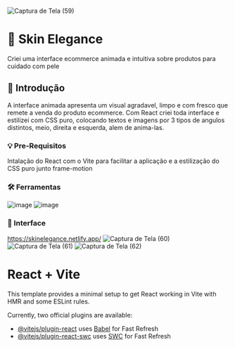 ![Captura de Tela (59)](https://github.com/PauloAquarius0299/dermo-website/assets/114706743/a37b3e74-3f99-4c14-9444-5195cda13e9f)

# 🧴 Skin Elegance
Criei uma interface ecommerce animada e intuitiva sobre produtos para cuidado com pele

## 🧼 Introdução
A interface animada apresenta um visual agradavel, limpo e com fresco que remete a venda do produto ecommerce. Com React criei toda interface e estilizei com CSS puro, colocando textos e imagens por 3 tipos de angulos distintos, meio, direita e esquerda, alem de anima-las.

### 💡 Pre-Requisitos 
Intalação do React com o Vite para facilitar a aplicação e a estilização do CSS puro junto frame-motion 

### 🛠️ Ferramentas
![image](https://github.com/PauloAquarius0299/dermo-website/assets/114706743/f1811012-e72d-40ea-90c2-6f0c90ba4211)
![image](https://github.com/PauloAquarius0299/dermo-website/assets/114706743/dab89ba6-a284-4727-b8e0-aee0562f988f)

### 🫧 Interface 
https://skinelegance.netlify.app/
![Captura de Tela (60)](https://github.com/PauloAquarius0299/dermo-website/assets/114706743/5b0a734b-4132-417b-be4f-2bf19edf76e5)
![Captura de Tela (61)](https://github.com/PauloAquarius0299/dermo-website/assets/114706743/7fc877b6-57a1-415a-9baf-e793e7bdb93f)
![Captura de Tela (62)](https://github.com/PauloAquarius0299/dermo-website/assets/114706743/9fe7a306-590f-4039-91ab-36f0bfb302f3)

# React + Vite

This template provides a minimal setup to get React working in Vite with HMR and some ESLint rules.

Currently, two official plugins are available:

- [@vitejs/plugin-react](https://github.com/vitejs/vite-plugin-react/blob/main/packages/plugin-react/README.md) uses [Babel](https://babeljs.io/) for Fast Refresh
- [@vitejs/plugin-react-swc](https://github.com/vitejs/vite-plugin-react-swc) uses [SWC](https://swc.rs/) for Fast Refresh
  
